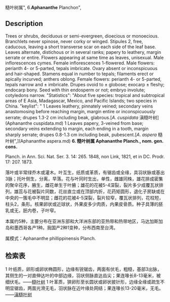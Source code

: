 糙叶树属",
6.**Aphananthe** Planchon",

## Description
Trees or shrubs, deciduous or semi-evergreen, dioecious or monoecious. Branchlets never spinose, never corky or winged. Stipules 2, free, caducous, leaving a short transverse scar on each side of the leaf base. Leaves alternate, distichous or in several ranks; papery to leathery, margin serrate or entire. Flowers appearing at same time as leaves, unisexual. Male inflorescences cymes. Female inflorescences 1-flowered. Male flowers: perianth 4- or 5-parted, tepals imbricate. Ovary absent or inconspicuous and hair-shaped. Stamens equal in number to tepals; filaments erect or apically incurved; anthers oblong. Female flowers: perianth 4- or 5-parted, tepals narrow and ± imbricate. Drupes ovoid to ± globose; exocarp ± fleshy; endocarp bony. Seed with thin endosperm or not; embryo involute; cotyledons narrow.
  "Statistics": "About five species: tropical and subtropical areas of E Asia, Madagascar, Mexico, and Pacific Islands; two species in China.
  "keylist": "
1 Leaves leathery, pinnately veined; secondary veins anastomosing before reaching margin, margin entire or inconspicuously serrate; drupes 1.3-2 cm including beak, glabrous.[*A*. *cuspidata* 滇糙叶树](Aphananthe cuspidata.md)
1 Leaves papery, 3-veined from base; secondary veins extending to margin, each ending in a tooth, margin sharply serrate; drupes 0.8-1.3 cm including beak, pubescent.[*A*. *aspera* 糙叶树",](Aphananthe aspera.md)
**6. 糙叶树属 Aphananthe Planch., nom. gen. cons.**

Planch. in Ann. Sci. Nat. Ser. 3. 14: 265. 1848, non Link, 1821, et in DC. Prodr. 17: 207. 1873.

落叶或半常绿乔木或灌木。叶互生，纸质或革质，有锯齿或全缘，具羽状脉或基出3脉；托叶侧生，分离，早落。花与叶同时生出，单性，雌雄同株，雄花排成密集的聚伞花序，腋生，雌花单生于叶腋；雄花的花被5-4深裂，裂片多少成覆瓦状排列，雄蕊与花被裂片同数，花丝直立或在顶部内折，花药矩圆形，退化子房缺或在中央的一簇毛中不明显；雌花的花被4-5深裂，裂片较窄，覆瓦状排列，花柱短，柱头2，条形。核果卵状或近球状，外果皮多少肉质，内果皮骨质。种子具薄的胚乳或无，胚内卷，子叶窄。

本属约5种，主要分布在亚洲东部和大洋洲东部的亚热带和热带地区，马达加斯加岛和墨西哥各产1种。我国产2种1变种，分布西南至台湾。

属模式：Aphananthe phillippinensis Planch.

## 检索表

1 叶纸质，卵形或卵状椭圆形，边缘有锐锯齿，两面有伏毛，粗糙，基部3出脉，其侧生的一对直伸达叶的中部边缘，羽状侧脉直达齿尖；果连喙长8-13毫米，被细伏毛。——[糙叶树](Aphananthe%20aspera.md)
1 叶革质，狭卵形至长圆状或卵状披针形，边缘全缘或疏生不明显锯齿，两面光滑无毛，羽状脉在近叶缘处网结；果连喙长13-20毫米，无毛。——[滇糙叶树](Aphananthe%20cuspidata.md)
